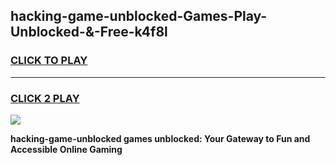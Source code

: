 
## hacking-game-unblocked-Games-Play-Unblocked-&-Free-k4f8l
<h3>
<a href="https://premium76.site?title=hacking-game-unblocked&ref=24A">CLICK TO PLAY</a></h3>
<hr>

<h3>
<a href="https://premium76.site?title=hacking-game-unblocked&ref=24A">CLICK 2 PLAY</a>
  
</h3>

<a href="https://premium76.site?title=hacking-game-unblocked&ref=24A"><img src="https://clearcache.store/games.png"></a>


**hacking-game-unblocked games unblocked: Your Gateway to Fun and Accessible Online Gaming**
